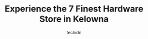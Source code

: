 ---
layout: ampstory
image: https://i0.wp.com/www.auto.or.id/wp-content/uploads/2023/06/richelieu-0-kelowna-1686325449.jpeg?resize=640,853
author: techidn
featured: false
description: Kelowna, British Columbia, Canada is a haven for Hardware Store enthusiasts, boasting an impressive array of 7 top-notch establishments. Whether youre a seasoned connoisseur or simply curio
title: Experience the 7 Finest Hardware Store in Kelowna
cover:
   title: Experience the 7 Finest Hardware Store in Kelowna
   subtitle: AUTO.OR.ID
   background: https://www.auto.or.id/wp-content/uploads/2023/06/richelieu-0-kelowna-1686325449.jpeg

pages: 
 - layout: thirds
   top: <h1>#1 Home & Garden RONA / Kelowna</h1>
   bottom: "<p>Similar like Canadian Tire, hv garden, Hardware and home, good for Men and wife busy in The garden.  Lots of tropical plants</p>"
   background: https://www.auto.or.id/wp-content/uploads/2023/06/richelieu-1-kelowna-1686325451.jpeg
   backgroundblur: true
 - layout: thirds
   top: <h1>#2 Summit Tools</h1>
   bottom: "<p>1755 Springfield Rd #114, Kelowna, BC V1Y 5V5, Canada</p>"
   background: https://www.auto.or.id/wp-content/uploads/2023/06/richelieu-2-kelowna-1686325451.jpeg
   cta:
      link: https://www.auto.or.id/experience-the-7-finest-hardware-store-in-kelowna/
      text: Experience the 7 Finest Hardware Store in Kelowna
 - layout: thirds
   top: <h1>#3 Kelowna Home Hardware Building Centre</h1>
   bottom: "<p>1650 Springfield Rd N/A, Kelowna, BC V1Y 5V4, Canada</p>"
   background: https://images.unsplash.com/photo-1548084564-80dcdf78c07d?ixlib=rb-4.0.3&ixid=MnwxMjA3fDB8MHxwaG90by1wYWdlfHx8fGVufDB8fHx8&auto=format&fit=crop&w=640&h=853&q=80
   cta:
      link: https://www.auto.or.id/experience-the-7-finest-hardware-store-in-kelowna/
      text: Experience the 7 Finest Hardware Store in Kelowna
 - layout: thirds
   top: <h1>#4 Mara Lumber Home Building Centre</h1>
   bottom: "<p>Mara Lumber Home, 470 Hwy 33 W, Kelowna, BC V1X 1Y3, Canada</p>"
   background: https://images.unsplash.com/photo-1594420307817-3b626ca9578a?ixlib=rb-4.0.3&ixid=MnwxMjA3fDB8MHxwaG90by1wYWdlfHx8fGVufDB8fHx8&auto=format&fit=crop&w=640&h=853&q=80
   cta:
      link: https://www.auto.or.id/experience-the-7-finest-hardware-store-in-kelowna/
      text: Experience the 7 Finest Hardware Store in Kelowna
 - layout: thirds
   top: <h1>#5 BC Fasteners & Tools Ltd</h1>
   bottom: "<p>1960 Windsor Rd #3, Kelowna, BC V1Y 4R5, Canada</p>"
   background: https://images.unsplash.com/photo-1607120349427-e3146fe0a68f?ixlib=rb-4.0.3&ixid=MnwxMjA3fDB8MHxwaG90by1wYWdlfHx8fGVufDB8fHx8&auto=format&fit=crop&w=640&h=853&q=80
   cta:
      link: https://www.auto.or.id/experience-the-7-finest-hardware-store-in-kelowna/
      text: Experience the 7 Finest Hardware Store in Kelowna
 - layout: thirds
   top: <h1>#6 KMS Tools & Equipment</h1>
   bottom: "<p>158 Penno Rd, Kelowna, BC V1X 6S2, Canada</p>"
   background: https://images.unsplash.com/photo-1627404958332-cd698bcce36c?ixlib=rb-4.0.3&ixid=MnwxMjA3fDB8MHxwaG90by1wYWdlfHx8fGVufDB8fHx8&auto=format&fit=crop&w=640&h=853&q=80
   cta:
      link: https://www.auto.or.id/experience-the-7-finest-hardware-store-in-kelowna/
      text: Experience the 7 Finest Hardware Store in Kelowna
 - layout: thirds
   top: <h1>#7 Habitat for Humanity Kelowna (ReStore)</h1>
   bottom: "<p>2092 Enterprise Way, Kelowna, BC V1Y 6H7, Canada</p>"
   background: https://images.unsplash.com/photo-1639927665333-f658d65ef32a?ixlib=rb-4.0.3&ixid=MnwxMjA3fDB8MHxwaG90by1wYWdlfHx8fGVufDB8fHx8&auto=format&fit=crop&w=640&h=853&q=80
   cta:
      link: https://www.auto.or.id/experience-the-7-finest-hardware-store-in-kelowna/
      text: Experience the 7 Finest Hardware Store in Kelowna
 - layout: thirds
   middle: Continue reading...
   background: https://images.unsplash.com/photo-1578659242540-6f036471ca61?ixlib=rb-4.0.3&ixid=MnwxMjA3fDB8MHxwaG90by1wYWdlfHx8fGVufDB8fHx8&auto=format&fit=crop&w=640&h=853&q=80
   cta:
      link: https://www.auto.or.id/experience-the-7-finest-hardware-store-in-kelowna/
      text: Experience the 7 Finest Hardware Store in Kelowna

---